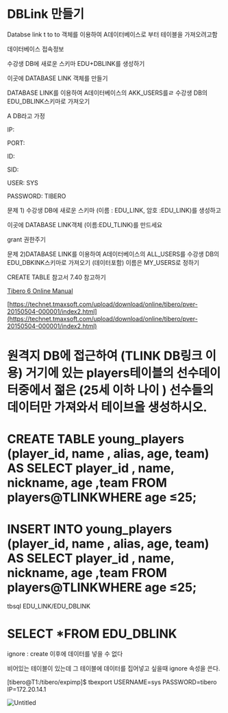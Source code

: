 # DBLink 만들기

Databse link t to to 객체를 이용하여 A데이터베이스로 부터 테이블을 가져오려고함

데이터베이스 접속정보

수강생 DB에 새로운 스키마 EDU+DBLINK를 생성하기

이곳에 DATABASE LINK 객체를 만들기

DATABASE LINK를 이용하여 A데이터베이스의 AKK_USERS를ㄹ 수강생 DB의 EDU_DBLINK스키마로 가져오기

A DB라고 가정

IP:

PORT:

ID:

SID:

USER: SYS

PASSWORD: TIBERO

문제 1) 수강생 DB에 새로운 스키마 (이름 : EDU_LINK, 암호 :EDU_LINK)를 생성하고

이곳에 DATABASE LINK객체 (이름:EDU_TLINK)를 만드세요

grant 권한주기

문제 2)DATABASE LINK를 이용하여 A데이터베이스의 ALL_USERS를 수강생 DB의 EDU_DBKINK스키마로 가져오기 (데이터포함) 이름은 MY_USERS로 정하기

CREATE TABLE 참고서 7.40 참고하기

[Tibero 6 Online Manual](https://technet.tmaxsoft.com/upload/download/online/tibero/pver-20150504-000001/index2.html)

[https://technet.tmaxsoft.com/upload/download/online/tibero/pver-20150504-000001/index2.html](https://technet.tmaxsoft.com/upload/download/online/tibero/pver-20150504-000001/index2.html)

# 원격지 DB에 접근하여 (TLINK DB링크 이용) 거기에 있는 players테이블의 선수데이터중에서 젊은 (25세 이하 나이 ) 선수들의 데이터만 가져와서 테이브을 생성하시오.

# CREATE TABLE young_players (player_id, name , alias, age, team) AS SELECT player_id , name, nickname, age ,team FROM players@TLINKWHERE age ≤25;

# INSERT INTO young_players (player_id, name , alias, age, team) AS SELECT player_id , name, nickname, age ,team FROM players@TLINKWHERE age ≤25;

tbsql EDU_LINK/EDU_DBLINK

# SELECT *FROM EDU_DBLINK

ignore : create 이후에 데이터를 넣을 수 없다

비어있는 테이블이 있는데 그 테이블에 데이터를 집어넣고 싶을때 ignore 속성을 쓴다.

[tibero@T1:/tibero/expimp]$ tbexport USERNAME=sys PASSWORD=tibero IP=172.20.14.1

![Untitled](DBLink%20%E1%84%86%E1%85%A1%E1%86%AB%E1%84%83%E1%85%B3%E1%86%AF%E1%84%80%E1%85%B5%20b2340466db004b869b5595b1278989e7/Untitled.png)